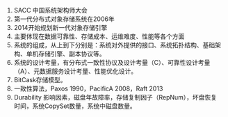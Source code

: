 1. SACC 中国系统架构师大会
1. 第一代分布式对象存储系统在2006年
1. 2014开始规划新一代对象存储引擎
1. 主要体现在数据可靠性、存储成本、运维难度、性能等各个方面
1. 系统的组成，从上到下分别是：系统对外提供的接口、系统拓扑结构、基础架构、单机存储引擎、副本协议等。
1. 系统的设计考量，有分布式一致性协议及设计考量（C）、可靠性设计考量（A）、元数据服务设计考量、性能优化设计。
1. BitCask存储模型。
1. 一致性算法，Paxos 1990，PacificA 2008，Raft 2013
1. Durability 影响因素，磁盘年故障率，存储复制因子（RepNum），坏盘恢复时间，系统CopySet数量，系统中磁盘数量。
